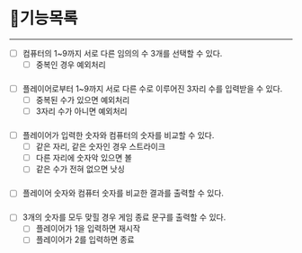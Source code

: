 # 📃기능목록

-------------------------------

- [ ] 컴퓨터의 1~9까지 서로 다른 임의의 수 3개를 선택할 수 있다.
  - [ ] 중복인 경우 예외처리
###
- [ ] 플레이어로부터 1~9까지 서로 다른 수로 이루어진 3자리 수를 입력받을 수 있다.
  - [ ] 중복된 수가 있으면 예외처리
  - [ ] 3자리 수가 아니면 예외처리
###
- [ ] 플레이어가 입력한 숫자와 컴퓨터의 숫자를 비교할 수 있다.
  - [ ] 같은 자리, 같은 숫자인 경우 스트라이크
  - [ ] 다른 자리에 숫자악 있으면 볼
  - [ ] 같은 수가 전혀 없으면 낫싱
###
- [ ] 플레이어 숫자와 컴퓨터 숫자를 비교한 결과를 출력할 수 있다.
###
- [ ] 3개의 숫자를 모두 맞힐 경우 게임 종료 문구를 출력할 수 있다.
  - [ ] 플레이어가 1을 입력하면 재시작
  - [ ] 플레이어가 2를 입력하면 종료
